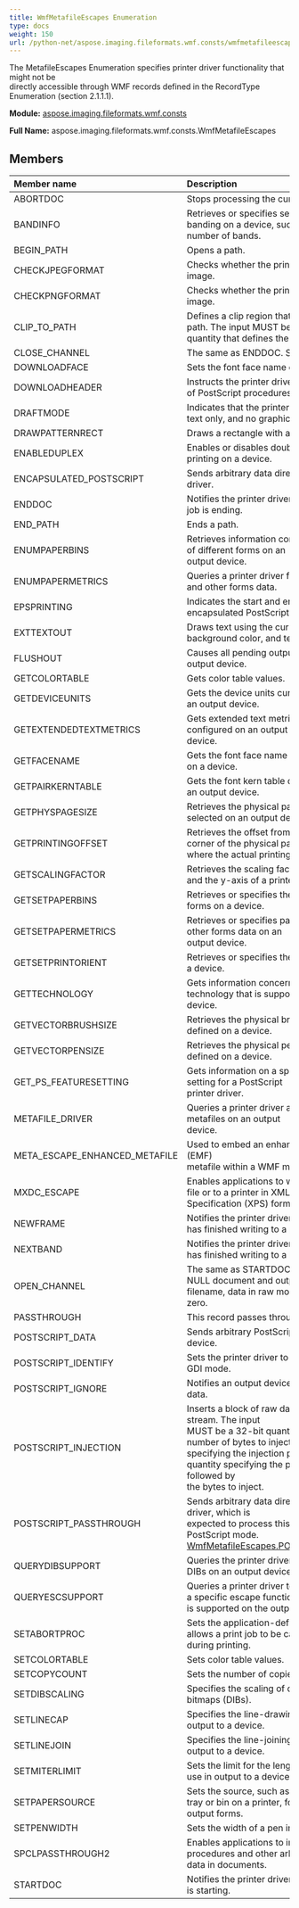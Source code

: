 ```yaml
---
title: WmfMetafileEscapes Enumeration
type: docs
weight: 150
url: /python-net/aspose.imaging.fileformats.wmf.consts/wmfmetafileescapes/
---
```


The MetafileEscapes Enumeration specifies printer driver functionality that might not be<br/>                directly accessible through WMF records defined in the RecordType Enumeration (section 2.1.1.1).

**Module:** [aspose.imaging.fileformats.wmf.consts](/imaging/python-net/aspose.imaging.fileformats.wmf.consts/)

**Full Name:** aspose.imaging.fileformats.wmf.consts.WmfMetafileEscapes

## **Members**
| **Member name** | **Description** |
| :- | :- |
| ABORTDOC | Stops processing the current document. |
| BANDINFO | Retrieves or specifies settings concerning banding on a device, such as the<br/>                number of bands. |
| BEGIN_PATH | Opens a path. |
| CHECKJPEGFORMAT | Checks whether the printer supports a JPEG image. |
| CHECKPNGFORMAT | Checks whether the printer supports a PNG image. |
| CLIP_TO_PATH | Defines a clip region that is bounded by a path. The input MUST be a 16-bit<br/>                quantity that defines the action to take. |
| CLOSE_CHANNEL | The same as ENDDOC. See OPEN_CHANNEL. |
| DOWNLOADFACE | Sets the font face name on a device. |
| DOWNLOADHEADER | Instructs the printer driver to download sets of PostScript procedures. |
| DRAFTMODE | Indicates that the printer driver SHOULD print text only, and no graphics. |
| DRAWPATTERNRECT | Draws a rectangle with a defined pattern. |
| ENABLEDUPLEX | Enables or disables double-sided (duplex) printing on a device. |
| ENCAPSULATED_POSTSCRIPT | Sends arbitrary data directly to the printer driver. |
| ENDDOC | Notifies the printer driver that the current print job is ending. |
| END_PATH | Ends a path. |
| ENUMPAPERBINS | Retrieves information concerning the sources of different forms on an<br/>                output device. |
| ENUMPAPERMETRICS | Queries a printer driver for paper dimensions and other forms data. |
| EPSPRINTING | Indicates the start and end of an encapsulated PostScript (EPS) section. |
| EXTTEXTOUT | Draws text using the currently selected font, background color, and text color. |
| FLUSHOUT | Causes all pending output to be flushed to the output device. |
| GETCOLORTABLE | Gets color table values. |
| GETDEVICEUNITS | Gets the device units currently configured on an output device. |
| GETEXTENDEDTEXTMETRICS | Gets extended text metrics currently configured on an output<br/>                device. |
| GETFACENAME | Gets the font face name currently configured on a device. |
| GETPAIRKERNTABLE | Gets the font kern table currently defined on an output device. |
| GETPHYSPAGESIZE | Retrieves the physical page size currently selected on an output device. |
| GETPRINTINGOFFSET | Retrieves the offset from the upper-left corner of the physical page<br/>                where the actual printing or drawing begins. |
| GETSCALINGFACTOR | Retrieves the scaling factors for the x-axis and the y-axis of a printer. |
| GETSETPAPERBINS | Retrieves or specifies the source of output forms on a device. |
| GETSETPAPERMETRICS | Retrieves or specifies paper dimensions and other forms data on an<br/>                output device. |
| GETSETPRINTORIENT | Retrieves or specifies the paper orientation on a device. |
| GETTECHNOLOGY | Gets information concerning graphics technology that is supported on a<br/>                device. |
| GETVECTORBRUSHSIZE | Retrieves the physical brush size currently defined on a device. |
| GETVECTORPENSIZE | Retrieves the physical pen size currently defined on a device. |
| GET_PS_FEATURESETTING | Gets information on a specified feature setting for a PostScript<br/>                printer driver. |
| METAFILE_DRIVER | Queries a printer driver about the support for metafiles on an output<br/>                device. |
| META_ESCAPE_ENHANCED_METAFILE | Used to embed an enhanced metafile format (EMF)<br/>                metafile within a WMF metafile. |
| MXDC_ESCAPE | Enables applications to write documents to a file or to a printer in XML Paper<br/>                Specification (XPS) format. |
| NEWFRAME | Notifies the printer driver that the application has finished writing to a page. |
| NEXTBAND | Notifies the printer driver that the application has finished writing to a band. |
| OPEN_CHANNEL | The same as STARTDOC specified with a NULL document and output<br/>                filename, data in raw mode, and a type of zero. |
| PASSTHROUGH | This record passes through arbitrary data. |
| POSTSCRIPT_DATA | Sends arbitrary PostScript data to an output device. |
| POSTSCRIPT_IDENTIFY | Sets the printer driver to either PostScript or GDI mode. |
| POSTSCRIPT_IGNORE | Notifies an output device to ignore PostScript data. |
| POSTSCRIPT_INJECTION | Inserts a block of raw data into a PostScript stream. The input<br/>                MUST be a 32-bit quantity specifying the number of bytes to inject, a 16-bit quantity<br/>                specifying the injection point, and a 16-bit quantity specifying the page number, followed by<br/>                the bytes to inject. |
| POSTSCRIPT_PASSTHROUGH | Sends arbitrary data directly to a printer driver, which is<br/>                expected to process this data only when in PostScript mode. [WmfMetafileEscapes.POSTSCRIPT_IDENTIFY](/imaging/python-net/aspose.imaging.fileformats.wmf.consts/wmfmetafileescapes/). |
| QUERYDIBSUPPORT | Queries the printer driver about its support for DIBs on an output device. |
| QUERYESCSUPPORT | Queries a printer driver to determine whether a specific escape function<br/>                is supported on the output device it drives. |
| SETABORTPROC | Sets the application-defined function that allows a print job to be canceled<br/>                during printing. |
| SETCOLORTABLE | Sets color table values. |
| SETCOPYCOUNT | Sets the number of copies. |
| SETDIBSCALING | Specifies the scaling of device-independent bitmaps (DIBs). |
| SETLINECAP | Specifies the line-drawing mode to use in output to a device. |
| SETLINEJOIN | Specifies the line-joining mode to use in output to a device. |
| SETMITERLIMIT | Sets the limit for the length of miter joins to use in output to a device. |
| SETPAPERSOURCE | Sets the source, such as a particular paper tray or bin on a printer, for<br/>                output forms. |
| SETPENWIDTH | Sets the width of a pen in pixels. |
| SPCLPASSTHROUGH2 | Enables applications to include private procedures and other arbitrary<br/>                data in documents. |
| STARTDOC | Notifies the printer driver that a new print job is starting. |
